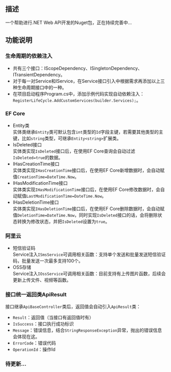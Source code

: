 ## 描述
一个帮助进行.NET Web API开发的Nuget包，正在持续完善中...<br>

## 功能说明
### 生命周期的依赖注入
- 共有三个接口：IScopeDependency、ISingletonDependency、ITransientDependency。
- 对于每一对Service和IService，在Service接口引入中根据需求再添加以上三种生命周期接口中的一种。
- 在项目启动程序Program.cs中，添加示例代码实现自动依赖注入：`RegisterLifeCycle.AddCustomServices(builder.Services);`。
### EF Core
- Entity类<br>
实体类继承`Entity`类可默认包含`int`类型的`Id`字段主键，若需要其他类型的主键，比如`string`类型，可继承`Entity<string>`扩展类。
- IsDeleted接口<br>
实体类实现`IsDeleted`接口后，在使用EF Core查询会自动过滤`IsDeleted=true`的数据。
- IHasCreationTime接口<br>
实体类实现`IHasCreationTime`接口后，在使用EF Core新增数据时，会自动赋值`CreationTime=DateTime.Now`。
- IHasModificationTime接口<br>
实体类实现`IHasModificationTime`接口后，在使用EF Core修改数据时，会自动赋值`LastModificationTime=DateTime.Now`。
- IHasDeletionTime接口<br>
实体类实现`IHasDeletionTime`接口后，在使用EF Core删除数据时，会自动赋值`DeletionTime=DateTime.Now`，同时实现`IsDeleted`接口的话，会将删除状态转换为修改状态，并把`IsDeleted`设置为`true`。
### 阿里云
- 短信验证码<br>
Service注入`ISmsService`可调用相关函数：支持单个发送和批量发送短信验证码，批量发送一次最多支持100个。
- OSS存储<br>
Service注入`IOssService`可调用相关函数：目前支持有上传图片函数，后续会更新上传文件、视频等函数。
### 接口统一返回类ApiResult
接口继承`ApiBaseController`类后，返回值会自动引入`ApiResult`类：
- `Result`：返回值（当接口有返回值时有）
- `IsSuccess`：接口执行成功标识
- `Message`：错误信息，结合`StringResponseException`异常，抛出的错误信息会体现在这。
- `ErrorCode`：错误代码
- `OperationId`：操作Id
### 待更新...

